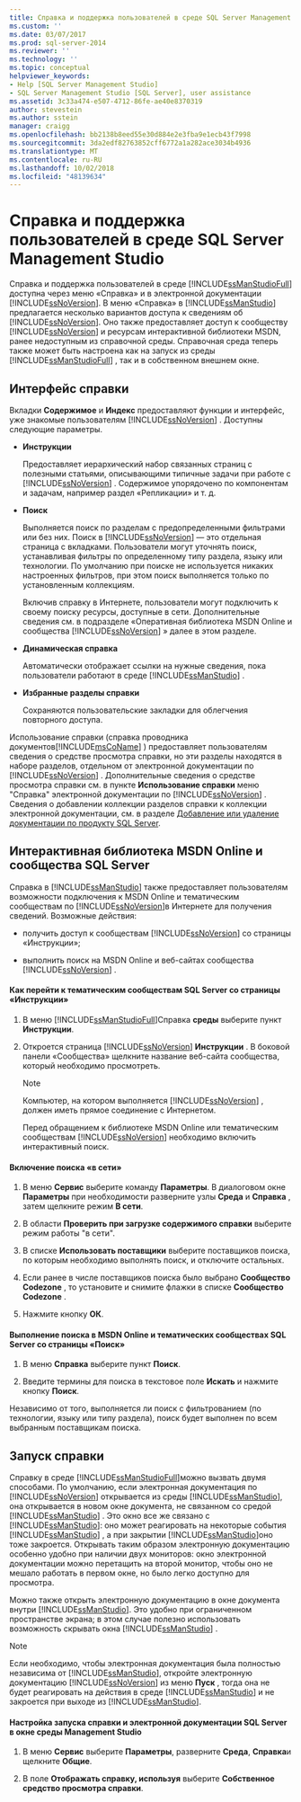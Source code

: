 ```yaml
---
title: Справка и поддержка пользователей в среде SQL Server Management Studio | Документация Майкрософт
ms.custom: ''
ms.date: 03/07/2017
ms.prod: sql-server-2014
ms.reviewer: ''
ms.technology: ''
ms.topic: conceptual
helpviewer_keywords:
- Help [SQL Server Management Studio]
- SQL Server Management Studio [SQL Server], user assistance
ms.assetid: 3c33a474-e507-4712-86fe-ae40e8370319
author: stevestein
ms.author: sstein
manager: craigg
ms.openlocfilehash: bb2138b8eed55e30d884e2e3fba9e1ecb43f7998
ms.sourcegitcommit: 3da2edf82763852cff6772a1a282ace3034b4936
ms.translationtype: MT
ms.contentlocale: ru-RU
ms.lasthandoff: 10/02/2018
ms.locfileid: "48139634"
---
```

# <a name="user-assistance-in-sql-server-management-studio"></a>Справка и поддержка пользователей в среде SQL Server Management Studio
  Справка и поддержка пользователей в среде [!INCLUDE[ssManStudioFull](../includes/ssmanstudiofull-md.md)] доступна через меню «Справка» и в электронной документации [!INCLUDE[ssNoVersion](../includes/ssnoversion-md.md)]. В меню «Справка» в [!INCLUDE[ssManStudio](../includes/ssmanstudio-md.md)] предлагается несколько вариантов доступа к сведениям об [!INCLUDE[ssNoVersion](../includes/ssnoversion-md.md)]. Оно также предоставляет доступ к сообществу [!INCLUDE[ssNoVersion](../includes/ssnoversion-md.md)] и ресурсам интерактивной библиотеки MSDN, ранее недоступным из справочной среды. Справочная среда теперь также может быть настроена как на запуск из среды [!INCLUDE[ssManStudioFull](../includes/ssmanstudiofull-md.md)] , так и в собственном внешнем окне.  
  
## <a name="the-help-interface"></a>Интерфейс справки  
 Вкладки **Содержимое** и **Индекс** предоставляют функции и интерфейс, уже знакомые пользователям [!INCLUDE[ssNoVersion](../includes/ssnoversion-md.md)] . Доступны следующие параметры.  
  
-   **Инструкции**  
  
     Предоставляет иерархический набор связанных страниц с полезными статьями, описывающими типичные задачи при работе с [!INCLUDE[ssNoVersion](../includes/ssnoversion-md.md)] . Содержимое упорядочено по компонентам и задачам, например раздел «Репликации» и т. д.  
  
-   **Поиск**  
  
     Выполняется поиск по разделам с предопределенными фильтрами или без них. Поиск в [!INCLUDE[ssNoVersion](../includes/ssnoversion-md.md)] — это отдельная страница с вкладками. Пользователи могут уточнять поиск, устанавливая фильтры по определенному типу раздела, языку или технологии. По умолчанию при поиске не используется никаких настроенных фильтров, при этом поиск выполняется только по установленным коллекциям.  
  
     Включив справку в Интернете, пользователи могут подключить к своему поиску ресурсы, доступные в сети. Дополнительные сведения см. в подразделе «Оперативная библиотека MSDN Online и сообщества [!INCLUDE[ssNoVersion](../includes/ssnoversion-md.md)] » далее в этом разделе.  
  
-   **Динамическая справка**  
  
     Автоматически отображает ссылки на нужные сведения, пока пользователи работают в среде [!INCLUDE[ssManStudio](../includes/ssmanstudio-md.md)] .  
  
-   **Избранные разделы справки**  
  
     Сохраняются пользовательские закладки для облегчения повторного доступа.  
  
 Использование справки (справка проводника документов[!INCLUDE[msCoName](../includes/msconame-md.md)] ) предоставляет пользователям сведения о средстве просмотра справки, но эти разделы находятся в наборе разделов, отдельном от электронной документации по [!INCLUDE[ssNoVersion](../includes/ssnoversion-md.md)] . Дополнительные сведения о средстве просмотра справки см. в пункте **Использование справки** меню "Справка" электронной документации по [!INCLUDE[ssNoVersion](../includes/ssnoversion-md.md)] . Сведения о добавлении коллекции разделов справки к коллекции электронной документации, см. в разделе [Добавление или удаление документации по продукту SQL Server](../2014-toc/books-online-for-sql-server-2014.md).  
  
## <a name="msdn-online-and-sql-server-communities"></a>Интерактивная библиотека MSDN Online и сообщества SQL Server  
 Справка в [!INCLUDE[ssManStudio](../includes/ssmanstudio-md.md)] также предоставляет пользователям возможности подключения к MSDN Online и тематическим сообществам по [!INCLUDE[ssNoVersion](../includes/ssnoversion-md.md)]в Интернете для получения сведений. Возможные действия:  
  
-   получить доступ к сообществам [!INCLUDE[ssNoVersion](../includes/ssnoversion-md.md)] со страницы «Инструкции»;  
  
-   выполнить поиск на MSDN Online и веб-сайтах сообщества [!INCLUDE[ssNoVersion](../includes/ssnoversion-md.md)] .  
  
#### <a name="to-access-sql-server-focused-communities-from-the-how-do-i-page"></a>Как перейти к тематическим сообществам SQL Server со страницы «Инструкции»  
  
1.  В меню [!INCLUDE[ssManStudioFull](../includes/ssmanstudiofull-md.md)]Справка **среды** выберите пункт **Инструкции**.  
  
2.  Откроется страница [!INCLUDE[ssNoVersion](../includes/ssnoversion-md.md)] **Инструкции** . В боковой панели «Сообщества» щелкните название веб-сайта сообщества, который необходимо просмотреть.  
  
    > [!NOTE]  
    >  Компьютер, на котором выполняется [!INCLUDE[ssNoVersion](../includes/ssnoversion-md.md)] , должен иметь прямое соединение с Интернетом.  
  
     Перед обращением к библиотеке MSDN Online или тематическим сообществам [!INCLUDE[ssNoVersion](../includes/ssnoversion-md.md)] необходимо включить интерактивный поиск.  
  
#### <a name="to-enable-online-search"></a>Включение поиска «в сети»  
  
1.  В меню **Сервис** выберите команду **Параметры**. В диалоговом окне **Параметры** при необходимости разверните узлы **Среда** и **Справка** , затем щелкните режим **В сети**.  
  
2.  В области **Проверить при загрузке содержимого справки** выберите режим работы "в сети".  
  
3.  В списке **Использовать поставщики** выберите поставщиков поиска, по которым необходимо выполнять поиск, и отключите остальных.  
  
4.  Если ранее в числе поставщиков поиска было выбрано **Сообщество Codezone** , то установите и снимите флажки в списке **Сообщество Codezone** .  
  
5.  Нажмите кнопку **ОК**.  
  
#### <a name="to-search-msdn-online-and-sql-server-focused-communities-from-the-search-page"></a>Выполнение поиска в MSDN Online и тематических сообществах SQL Server со страницы «Поиск»  
  
1.  В меню **Справка** выберите пункт **Поиск**.  
  
2.  Введите термины для поиска в текстовое поле **Искать** и нажмите кнопку **Поиск**.  
  
 Независимо от того, выполняется ли поиск с фильтрованием (по технологии, языку или типу раздела), поиск будет выполнен по всем выбранным поставщикам поиска.  
  
## <a name="launching-help"></a>Запуск справки  
 Справку в среде [!INCLUDE[ssManStudioFull](../includes/ssmanstudiofull-md.md)]можно вызвать двумя способами. По умолчанию, если электронная документация по [!INCLUDE[ssNoVersion](../includes/ssnoversion-md.md)] открывается из среды [!INCLUDE[ssManStudio](../includes/ssmanstudio-md.md)], она открывается в новом окне документа, не связанном со средой [!INCLUDE[ssManStudio](../includes/ssmanstudio-md.md)] . Это окно все же связано с [!INCLUDE[ssManStudio](../includes/ssmanstudio-md.md)]: оно может реагировать на некоторые события [!INCLUDE[ssManStudio](../includes/ssmanstudio-md.md)] , а при закрытии [!INCLUDE[ssManStudio](../includes/ssmanstudio-md.md)]оно тоже закроется. Открывать таким образом электронную документацию особенно удобно при наличии двух мониторов: окно электронной документации можно перетащить на второй монитор, чтобы оно не мешало работать в первом окне, но было легко доступно для просмотра.  
  
 Можно также открыть электронную документацию в окне документа внутри [!INCLUDE[ssManStudio](../includes/ssmanstudio-md.md)]. Это удобно при ограниченном пространстве экрана; в этом случае полезно использовать возможность скрывать окна [!INCLUDE[ssManStudio](../includes/ssmanstudio-md.md)] .  
  
> [!NOTE]  
>  Если необходимо, чтобы электронная документация была полностью независима от [!INCLUDE[ssManStudio](../includes/ssmanstudio-md.md)], откройте электронную документацию [!INCLUDE[ssNoVersion](../includes/ssnoversion-md.md)] из меню **Пуск** , тогда она не будет реагировать на действия в среде [!INCLUDE[ssManStudio](../includes/ssmanstudio-md.md)] и не закроется при выходе из [!INCLUDE[ssManStudio](../includes/ssmanstudio-md.md)].  
  
#### <a name="to-configure-help-and-sql-server-books-online-to-launch-inside-the-management-studio-window"></a>Настройка запуска справки и электронной документации SQL Server в окне среды Management Studio  
  
1.  В меню **Сервис** выберите **Параметры**, разверните **Среда**, **Справка**и щелкните **Общие**.  
  
2.  В поле **Отображать справку, используя** выберите **Собственное средство просмотра справки**.  
  
  
